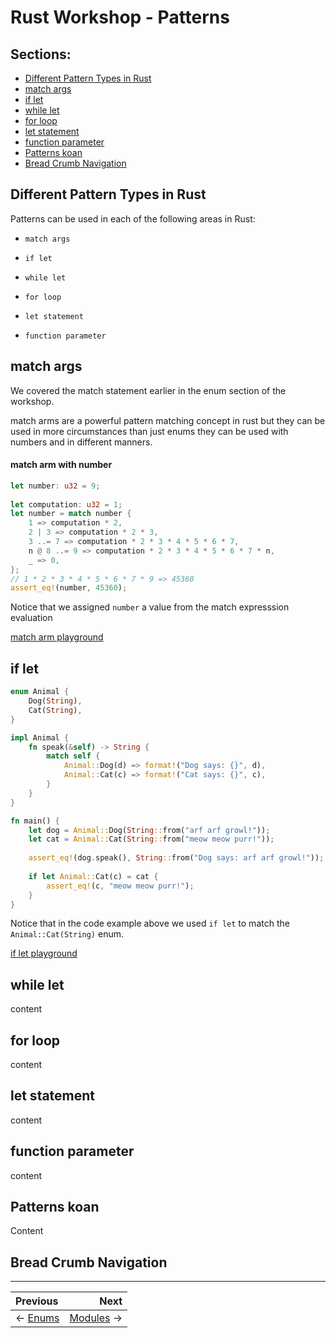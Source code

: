 # Rust Workshop - Patterns

## Sections:

* [Different Pattern Types in Rust](#different-pattern-types-in-rust)
* [match args](#match-args)
* [if let](#if-let)
* [while let](while-let)
* [for loop](#for-loop)
* [let statement](#let-statement)
* [function parameter](#function-parameter)
* [Patterns koan](#patterns-koan)
* [Bread Crumb Navigation](#bread-crumb-navigation)

## Different Pattern Types in Rust

Patterns can be used in each of the following areas in Rust:

* `match args`

* `if let`

* `while let`

* `for loop`

* `let statement`

* `function parameter`

## match args

We covered the match statement earlier in the enum section of the workshop.

match arms are a powerful pattern matching concept in rust but they can be used in more circumstances than just enums they can be used with numbers and in different manners.

#### match arm with number

```rust
let number: u32 = 9;
    
let computation: u32 = 1;
let number = match number {
    1 => computation * 2,
    2 | 3 => computation * 2 * 3,
    3 ..= 7 => computation * 2 * 3 * 4 * 5 * 6 * 7,
    n @ 8 ..= 9 => computation * 2 * 3 * 4 * 5 * 6 * 7 * n,
    _ => 0,
};
// 1 * 2 * 3 * 4 * 5 * 6 * 7 * 9 => 45360
assert_eq!(number, 45360);
```

Notice that we assigned `number` a value from the match expresssion evaluation

[match arm playground](https://play.rust-lang.org/?version=stable&mode=debug&edition=2018&gist=49ac031c2fd4993d0099442a0f74bf0a)

## if let

```rust
enum Animal {
    Dog(String),
    Cat(String),
}

impl Animal {
    fn speak(&self) -> String {
        match self {
            Animal::Dog(d) => format!("Dog says: {}", d),
            Animal::Cat(c) => format!("Cat says: {}", c),
        }
    }
}

fn main() {
    let dog = Animal::Dog(String::from("arf arf growl!"));
    let cat = Animal::Cat(String::from("meow meow purr!"));
    
    assert_eq!(dog.speak(), String::from("Dog says: arf arf growl!"));
    
    if let Animal::Cat(c) = cat {
        assert_eq!(c, "meow meow purr!");
    }
}
```

Notice that in the code example above we used `if let` to match the `Animal::Cat(String)` enum.

[if let playground](https://play.rust-lang.org/?version=stable&mode=debug&edition=2018&gist=ad84cc3f506447310e4618c3d79ba0c3)

## while let

content

## for loop

content

## let statement

content

## function parameter

content

## Patterns koan

Content

## Bread Crumb Navigation
_________________________

Previous | Next
:------- | ---:
← [Enums](./enums.md) | [Modules](./modules.md) →
